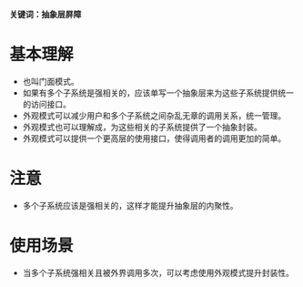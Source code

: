 **关键词：抽象层屏障**

# 基本理解
* 也叫门面模式。
* 如果有多个子系统是强相关的，应该单写一个抽象层来为这些子系统提供统一的访问接口。
* 外观模式可以减少用户和多个子系统之间杂乱无章的调用关系，统一管理。
* 外观模式也可以理解成，为这些相关的子系统提供了一个抽象封装。
* 外观模式可以提供一个更高层的使用接口，使得调用者的调用更加的简单。

# 注意
* 多个子系统应该是强相关的，这样才能提升抽象层的内聚性。

# 使用场景
* 当多个子系统强相关且被外界调用多次，可以考虑使用外观模式提升封装性。
